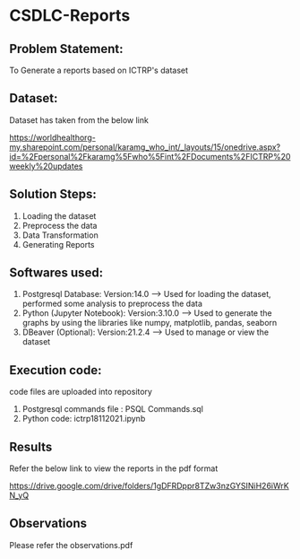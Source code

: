 # CSDLC-Reports

Problem Statement: 
---
To Generate a reports based on ICTRP's dataset

Dataset:
---
Dataset has taken from the below link

https://worldhealthorg-my.sharepoint.com/personal/karamg_who_int/_layouts/15/onedrive.aspx?id=%2Fpersonal%2Fkaramg%5Fwho%5Fint%2FDocuments%2FICTRP%20weekly%20updates

Solution Steps: 
---
1) Loading the dataset
2) Preprocess the data 
3) Data Transformation
4) Generating Reports

Softwares used:
---
1) Postgresql Database: 
  Version:14.0
  --> Used for loading the dataset, performed some analysis to preprocess the data
2) Python (Jupyter Notebook):
  Version:3.10.0
  --> Used to generate the graphs by using the libraries like numpy, matplotlib, pandas, seaborn 
3) DBeaver (Optional):
  Version:21.2.4
  --> Used to manage or view the dataset

Execution code:
---
code files are uploaded into repository

1) Postgresql commands file : PSQL Commands.sql
2) Python code: ictrp18112021.ipynb

Results
---
Refer the below link to view the reports in the pdf format

https://drive.google.com/drive/folders/1gDFRDppr8TZw3nzGYSINiH26iWrKN_yQ

Observations
---
Please refer the observations.pdf
